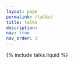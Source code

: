 ```yaml
---
layout: page
permalink: /talks/
title: talks
description: 
nav: true
nav_order: 3
---
```


{% include talks.liquid %}

<!-- - I talked about the general Nullstellensatz for Jacobson rings at <a href="https://sites.google.com/view/rims-cafa2024/">Computer Algebra -- Foundations and Applications</a>, Kyoto (Japan), 18th to 20th December 2024.
- I talked about the Krull dimension at <a href="https://sites.google.com/view/mlwakatenokai2024">数学基礎論若手の会 2024</a>, Koriyama (Japan), 12th to 14th October 2024. Slides are available on the website.
- I talked about commutativity theorems at <a href="https://sites.google.com/view/yorukai-2nd">第2回 若手による数理論理学研究集会</a>, Yokohama (Japan), 7th to 9th August 2024. Slides are available on the website. -->
